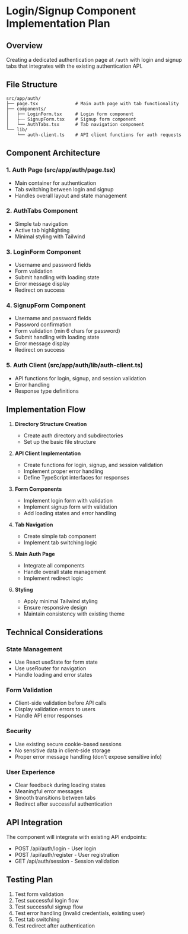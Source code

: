 # Login/Signup Component Implementation Plan

## Overview

Creating a dedicated authentication page at `/auth` with login and signup tabs that integrates with the existing authentication API.

## File Structure

```
src/app/auth/
├── page.tsx              # Main auth page with tab functionality
├── components/
│   ├── LoginForm.tsx     # Login form component
│   ├── SignupForm.tsx    # Signup form component
│   └── AuthTabs.tsx      # Tab navigation component
└── lib/
    └── auth-client.ts    # API client functions for auth requests
```

## Component Architecture

### 1. Auth Page (src/app/auth/page.tsx)

- Main container for authentication
- Tab switching between login and signup
- Handles overall layout and state management

### 2. AuthTabs Component

- Simple tab navigation
- Active tab highlighting
- Minimal styling with Tailwind

### 3. LoginForm Component

- Username and password fields
- Form validation
- Submit handling with loading state
- Error message display
- Redirect on success

### 4. SignupForm Component

- Username and password fields
- Password confirmation
- Form validation (min 6 chars for password)
- Submit handling with loading state
- Error message display
- Redirect on success

### 5. Auth Client (src/app/auth/lib/auth-client.ts)

- API functions for login, signup, and session validation
- Error handling
- Response type definitions

## Implementation Flow

1. **Directory Structure Creation**

   - Create auth directory and subdirectories
   - Set up the basic file structure

2. **API Client Implementation**

   - Create functions for login, signup, and session validation
   - Implement proper error handling
   - Define TypeScript interfaces for responses

3. **Form Components**

   - Implement login form with validation
   - Implement signup form with validation
   - Add loading states and error handling

4. **Tab Navigation**

   - Create simple tab component
   - Implement tab switching logic

5. **Main Auth Page**

   - Integrate all components
   - Handle overall state management
   - Implement redirect logic

6. **Styling**
   - Apply minimal Tailwind styling
   - Ensure responsive design
   - Maintain consistency with existing theme

## Technical Considerations

### State Management

- Use React useState for form state
- Use useRouter for navigation
- Handle loading and error states

### Form Validation

- Client-side validation before API calls
- Display validation errors to users
- Handle API error responses

### Security

- Use existing secure cookie-based sessions
- No sensitive data in client-side storage
- Proper error message handling (don't expose sensitive info)

### User Experience

- Clear feedback during loading states
- Meaningful error messages
- Smooth transitions between tabs
- Redirect after successful authentication

## API Integration

The component will integrate with existing API endpoints:

- POST /api/auth/login - User login
- POST /api/auth/register - User registration
- GET /api/auth/session - Session validation

## Testing Plan

1. Test form validation
2. Test successful login flow
3. Test successful signup flow
4. Test error handling (invalid credentials, existing user)
5. Test tab switching
6. Test redirect after authentication
